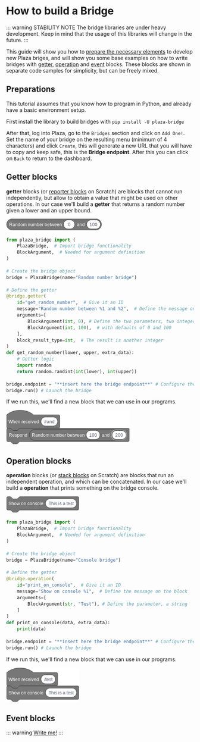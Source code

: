 # How to build a Bridge

::: warning STABILITY NOTE
The bridge libraries are under heavy development.
Keep in mind that the usage of this libraries will change in the future.
:::

This guide will show you how to [prepare the necessary elements](#preparations) to develop new Plaza briges, 
and will show you some base examples on how to write bridges with [getter](#getter-operations), 
[operation](#operation-blocks) and [event](#event-blocks) blocks.
These blocks are shown in separate code samples for simplicity, but can be freely mixed.



## Preparations

This tutorial assumes that you know how to program in Python, and already have a basic environment setup.

First install the library to build bridges with `pip install -U plaza-bridge`

After that, log into Plaza, go to the `Bridges` section and click on `Add One!`.
Set the name of your bridge on the resulting menu (minimum of 4 characters) and click `Create`, this will
generate a new URL that you will have to copy and keep safe, this is the **Bridge endpoint**. After this you can
click on `Back` to return to the dashboard.


## Getter blocks

**getter** blocks (or [reporter blocks](https://en.scratch-wiki.info/wiki/Reporter_Block) on Scratch) 
are blocks that cannot run independently, but allow to obtain a value that might be used on other operations.
In our case we'll build a **getter** that returns a random number given a lower and an upper bound.

![](./random-number-block.png)

```python
from plaza_bridge import (
    PlazaBridge,  # Import bridge functionality
    BlockArgument,  # Needed for argument definition
)

# Create the bridge object
bridge = PlazaBridge(name="Random number bridge")

# Define the getter
@bridge.getter(
    id="get_random_number",  # Give it an ID
    message="Random number between %1 and %2",  # Define the message on the block
    arguments=[
        BlockArgument(int, 0), # Define the two parameters, two integers
        BlockArgument(int, 100),  # with defaults of 0 and 100
    ],
    block_result_type=int,  # The result is another integer
)
def get_random_number(lower, upper, extra_data):
    # Getter logic
    import random
    return random.randint(int(lower), int(upper))

bridge.endpoint = "**insert here the bridge endpoint**" # Configure the bridge endpoint
bridge.run() # Launch the bridge
```

If we run this, we'll find a new block that we can use in our programs.

![](./random-number-program.png)


## Operation blocks

**operation** blocks (or [stack blocks](https://en.scratch-wiki.info/wiki/Stack_Block) on Scratch) 
are blocks that run an independent operation, and which can be concatenated.
In our case we'll build a **operation** that prints something on the bridge console.

![](./log-to-console-block.png)

```python
from plaza_bridge import (
    PlazaBridge,  # Import bridge functionality
    BlockArgument,  # Needed for argument definition
)

# Create the bridge object
bridge = PlazaBridge(name="Console bridge")

# Define the getter
@bridge.operation(
    id="print_on_console",  # Give it an ID
    message="Show on console %1",  # Define the message on the block
    arguments=[
        BlockArgument(str, "Test"), # Define the parameter, a string
    ]
)
def print_on_console(data, extra_data):
    print(data)

bridge.endpoint = "**insert here the bridge endpoint**" # Configure the bridge endpoint
bridge.run() # Launch the bridge
```

If we run this, we'll find a new block that we can use in our programs.

![](./log-to-console-program.png)


## Event blocks

::: warning
[Write me!](https://gitlab.com/plaza-project/plaza-docs/blob/master/docs/developers/build-a-bridge/README.md)
:::
